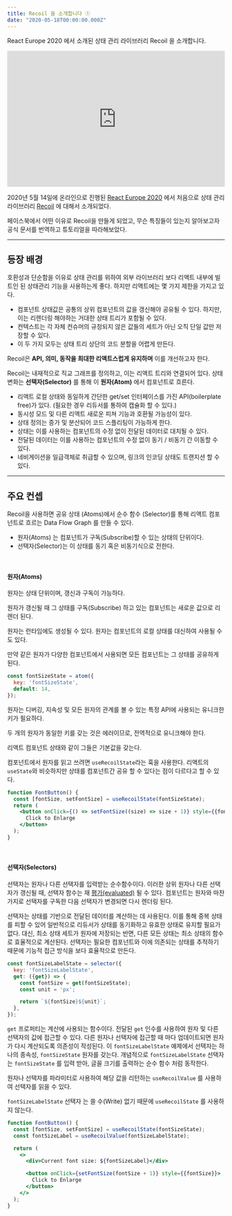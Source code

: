 ```yaml
---
title: Recoil 을 소개합니다 ①
date: "2020-05-18T00:00:00.000Z"
---
```


React Europe 2020 에서 소개된 상태 관리 라이브러리 Recoil 을 소개합니다.

<!-- more -->

<iframe width="100%" height="315" src="https://www.youtube.com/embed/_ISAA_Jt9kI" frameborder="0" allow="accelerometer; autoplay; encrypted-media; gyroscope; picture-in-picture" allowfullscreen></iframe>

2020년 5월 14일에 온라인으로 진행된 [React Europe 2020](https://www.react-europe.org/) 에서 처음으로 상태 관리 라이브러리 [Recoil](https://recoiljs.org/) 에 대해서 소개되었다.

페이스북에서 어떤 이유로 Recoil을 만들게 되었고, 무슨 특징들이 있는지 알아보고자 공식 문서를 번역하고 튜토리얼을 따라해보았다.

---

## 등장 배경

호환성과 단순함을 이유로 상태 관리를 위하여 외부 라이브러리 보다 리액트 내부에 빌트인 된 상태관리 기능을 사용하는게 좋다. 하지만 리액트에는 몇 가지 제한을 가지고 있다.

- 컴포넌트 상태값은 공통의 상위 컴포넌트의 값을 갱신해야 공유될 수 있다. 하지만, 이는 리렌더링 해야하는 거대한 상태 트리가 포함될 수 있다.
- 컨텍스트는 각 자체 컨슈머의 규정되지 않은 값들의 세트가 아닌 오직 단일 값만 저장할 수 있다.
- 이 두 가지 모두는 상태 트리 상단의 코드 분할을 어렵게 만든다.

Recoil은 **API, 의미, 동작을 최대한 리액트스럽게 유지하며** 이를 개선하고자 한다.

Recoil는 내재적으로 직교 그래프를 정의하고, 이는 리액트 트리와 연결되어 있다.
상태 변화는 **선택자(Selector)** 를 통해 이 **원자(Atom)** 에서 컴포넌트로 흐른다.

- 리액트 로컬 상태와 동일하게 간단한 get/set 인터페이스를 가진 API(boilerplate free)가 있다. (필요한 경우 리듀서를 통하여 캡슐화 할 수 있다.)
- 동시성 모드 및 다른 리액트 새로운 피쳐 기능과 호환될 가능성이 있다.
- 상태 정의는 증가 및 분산되어 코드 스플리팅이 가능하게 한다.
- 상태는 이를 사용하는 컴포넌트의 수정 없이 전달된 데이터로 대치될 수 있다.
- 전달된 데이터는 이를 사용하는 컴포넌트의 수정 없이 동기 / 비동기 간 이동할 수 있다.
- 네비게이션을 일급객체로 취급할 수 있으며, 링크의 인코딩 상태도 트랜지션 할 수 있다. 

---

## 주요 컨셉

Recoil을 사용하면 공유 상태 (Atoms)에서 순수 함수 (Selector)를 통해 
리액트 컴포넌트로 흐르는 Data Flow Graph 를 만들 수 있다.

- 원자(Atoms) 는 컴포넌트가 구독(Subscribe)할 수 있는 상태의 단위이다. 
- 선택자(Selector)는 이 상태를 동기 혹은 비동기식으로 전한다.

<br />

#### 원자(Atoms)

원자는 상태 단위이며, 갱신과 구독이 가능하다. 

원자가 갱신될 때 그 상태를 구독(Subscribe) 하고 있는 컴포넌트는 새로운 값으로 리렌더 된다.

원자는 런타임에도 생성될 수 있다. 원자는 컴포넌트의 로컬 상태를 대신하여 사용될 수도 있다.

만약 같은 원자가 다양한 컴포넌트에서 사용되면 모든 컴포넌트는 그 상태를 공유하게 된다.

```jsx
const fontSizeState = atom({
  key: 'fontSizeState',
  default: 14,
});
```

원자는 디버깅, 지속성 및 모든 원자의 관계를 볼 수 있는 특정 API에 사용되는 유니크한 키가 필요하다.

두 개의 원자가 동일한 키를 갖는 것은 에러이므로, 전역적으로 유니크해야 한다. 

리액트 컴포넌트 상태와 같이 그들은 기본값을 갖는다.

컴포넌트에서 원자를 읽고 쓰려면 `useRecoilState`라는 훅을 사용한다. 리액트의 `useState`와 비슷하지만 상태를 컴포넌트간 공유 할 수 있다는 점이 다르다고 할 수 있다.

```jsx
function FontButton() {
  const [fontSize, setFontSize] = useRecoilState(fontSizeState);
  return (
    <button onClick={() => setFontSize((size) => size + 1)} style={{fontSize}}>
      Click to Enlarge
    </button>
  );
}
```

<br />


#### 선택자(Selectors)

선택자는 원자나 다른 선택자를 입력받는 순수함수이다.
이러한 상위 원자나 다른 선택자가 갱신될 때, 선택자 함수는 재 [평가(evaluated)](https://www.mathsisfun.com/algebra/functions-evaluating.html) 될 수 있다.
컴포넌트는 원자와 마찬가지로 선택자를 구독한 다음 선택자가 변경되면 다시 렌더링 된다.

선택자는 상태를 기반으로 전달된 데이터를 계산하는 데 사용된다.
이를 통해 중복 상태를 피할 수 있어 일반적으로 리듀서가 상태를 동기화하고 유효한 상태로 유지할 필요가 없다.
대신, 최소 상태 세트가 원자에 저장되는 반면, 다른 모든 상태는 최소 상태의 함수로 효율적으로 계산된다.
선택자는 필요한 컴포넌트와 이에 의존되는 상태를 추적하기 때문에 기능적 접근 방식을 보다 효율적으로 만든다.

```jsx
const fontSizeLabelState = selector({
  key: 'fontSizeLabelState',
  get: ({get}) => {
    const fontSize = get(fontSizeState);
    const unit = 'px';

    return `${fontSize}${unit}`;
  },
});
```

`get` 프로퍼티는 계산에 사용되는 함수이다. 전달된 `get` 인수를 사용하여 원자 및 다른 선택자의 값에 접근할 수 있다.
다른 원자나 선택자에 접근할 때 마다 업데이트되면 원자가 다시 계산되도록 의존성이 작성된다.
이 `fontSizeLabelState` 예제에서 선택자는 하나의 종속성, `fontSizeState` 원자를 갖는다.
개념적으로 `fontSizeLabelState` 선택자는 `fontSizeState` 를 입력 받아, 글꼴 크기를 출력하는 순수 함수 처럼 동작한다.

원자나 선택자를 파라미터로 사용하여 해당 값을 리턴하는 `useRecoilValue` 를 사용하여 선택자를 읽을 수 있다.

`fontSizeLabelState` 선택자 는 쓸 수(Write) 없기 때문에 `useRecoilState` 를 사용하지 않는다. 

```jsx
function FontButton() {
  const [fontSize, setFontSize] = useRecoilState(fontSizeState);
  const fontSizeLabel = useRecoilValue(fontSizeLabelState);

  return (
    <>
      <div>Current font size: ${fontSizeLabel}</div>

      <button onClick={setFontSize(fontSize + 1)} style={{fontSize}}>
        Click to Enlarge
      </button>
    </>
  );
}
```
